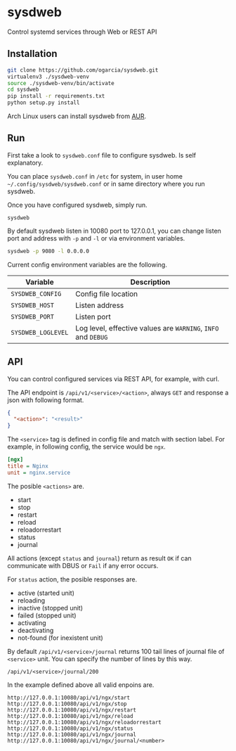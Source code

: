 # sysdweb
Control systemd services through Web or REST API

## Installation

```sh
git clone https://github.com/ogarcia/sysdweb.git
virtualenv3 ./sysdweb-venv
source ./sysdweb-venv/bin/activate
cd sysdweb
pip install -r requirements.txt
python setup.py install
```

Arch Linux users can install sysdweb from [AUR][1].

## Run

First take a look to `sysdweb.conf` file to configure sysdweb. Is self
explanatory.

You can place `sysdweb.conf` in `/etc` for system, in user home
`~/.config/sysdweb/sysdweb.conf` or in same directory where you run sysdweb.

Once you have configured sysdweb, simply run.

```
sysdweb
```

By default sysdweb listen in 10080 port to 127.0.0.1, you can change listen
port and address with `-p` and `-l` or via environment variables.

```sh
sysdweb -p 9080 -l 0.0.0.0
```

Current config environment variables are the following.

| Variable | Description |
| --- | --- |
| `SYSDWEB_CONFIG` | Config file location |
| `SYSDWEB_HOST` | Listen address |
| `SYSDWEB_PORT` | Listen port |
| `SYSDWEB_LOGLEVEL` | Log level, effective values are `WARNING`, `INFO` and `DEBUG` |

## API

You can control configured services via REST API, for example, with curl.

The API endpoint is `/api/v1/<service>/<action>`, always `GET` and response
a json with following format.

```json
{
  "<action>": "<result>"
}
```

The `<service>` tag is defined in config file and match with section label.
For example, in following config, the service would be `ngx`.

```ini
[ngx]
title = Nginx
unit = nginx.service
```

The posible `<actions>` are.

* start
* stop
* restart
* reload
* reloadorrestart
* status
* journal

All actions (except `status` and `journal`) return as result `OK` if can
communicate with DBUS or `Fail` if any error occurs.

For `status` action, the posible responses are.

* active (started unit)
* reloading
* inactive (stopped unit)
* failed (stopped unit)
* activating
* deactivating
* not-found (for inexistent unit)

By default `/api/v1/<service>/journal` returns 100 tail lines of journal
file of `<service>` unit. You can specify the number of lines by this way.

```
/api/v1/<service>/journal/200
```

In the example defined above all valid enpoins are.

```
http://127.0.0.1:10080/api/v1/ngx/start
http://127.0.0.1:10080/api/v1/ngx/stop
http://127.0.0.1:10080/api/v1/ngx/restart
http://127.0.0.1:10080/api/v1/ngx/reload
http://127.0.0.1:10080/api/v1/ngx/reloadorrestart
http://127.0.0.1:10080/api/v1/ngx/status
http://127.0.0.1:10080/api/v1/ngx/journal
http://127.0.0.1:10080/api/v1/ngx/journal/<number>
```

[1]: https://aur.archlinux.org/packages/sysdweb/
